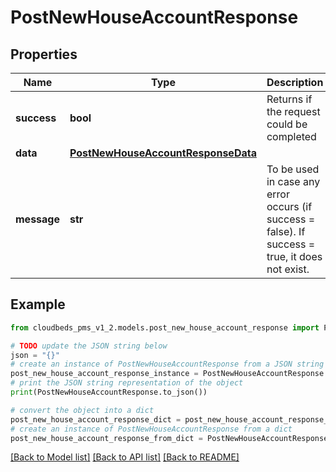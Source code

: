 # PostNewHouseAccountResponse


## Properties

Name | Type | Description | Notes
------------ | ------------- | ------------- | -------------
**success** | **bool** | Returns if the request could be completed | [optional] 
**data** | [**PostNewHouseAccountResponseData**](PostNewHouseAccountResponseData.md) |  | [optional] 
**message** | **str** | To be used in case any error occurs (if success &#x3D; false). If success &#x3D; true, it does not exist. | [optional] 

## Example

```python
from cloudbeds_pms_v1_2.models.post_new_house_account_response import PostNewHouseAccountResponse

# TODO update the JSON string below
json = "{}"
# create an instance of PostNewHouseAccountResponse from a JSON string
post_new_house_account_response_instance = PostNewHouseAccountResponse.from_json(json)
# print the JSON string representation of the object
print(PostNewHouseAccountResponse.to_json())

# convert the object into a dict
post_new_house_account_response_dict = post_new_house_account_response_instance.to_dict()
# create an instance of PostNewHouseAccountResponse from a dict
post_new_house_account_response_from_dict = PostNewHouseAccountResponse.from_dict(post_new_house_account_response_dict)
```
[[Back to Model list]](../README.md#documentation-for-models) [[Back to API list]](../README.md#documentation-for-api-endpoints) [[Back to README]](../README.md)


